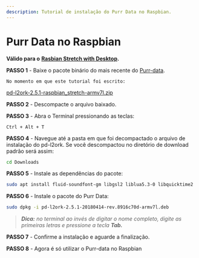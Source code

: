 ```yaml
---
description: Tutorial de instalação do Purr Data no Raspbian.
---
```


# Purr Data no Raspbian

**Válido para o** [**Rasbian Stretch with Desktop**](https://www.raspberrypi.org/downloads/raspbian/)**.**

**PASSO 1** - Baixe o pacote binário do mais recente do [Purr-data](https://github.com/jonwwilkes/purr-data/releases).

    No momento em que este tutorial foi escrito:  
[    pd-l2ork-2.5.1-raspbian\_stretch-armv7l.zip](https://github.com/jonwwilkes/purr-data/releases/download/2.5.1/pd-l2ork-2.5.1-raspbian_stretch-armv7l.zip)

**PASSO 2** - Descompacte o arquivo baixado.

**PASSO 3** - Abra o Terminal pressionando  as teclas:

```text
Ctrl + Alt + T
```

**PASSO 4** - Navegue até a pasta em que foi decompactado o arquivo de instalação do pd-l2ork. Se você descompactou no diretório de download padrão será assim:

```bash
cd Downloads
```

**PASSO 5** - Instale as dependências do pacote:

```bash
sudo apt install fluid-soundfont-gm libgsl2 liblua5.3-0 libquicktime2
```

**PASSO 6** - Instale o pacote do Purr Data:

```bash
sudo dpkg -i pd-l2ork-2.5.1-20180414-rev.8916c70d-armv7l.deb
```

> _**Dica:** no terminal ao invés de digitar o nome completo, digite as primeiras letras e pressione a tecla **Tab.**_

**PASSO 7** - Confirme a instalação e aguarde a finalização.

**PASSO 8** - Agora é só utilizar o Purr-data no Raspbian

